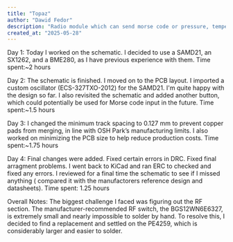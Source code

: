 ```yaml
---
title: "Topaz"
author: "Dawid Fedor"
description: "Radio module which can send morse code or pressure, temperature and humitidy"
created_at: "2025-05-28"
---
```


Day 1:
Today I worked on the schematic. I decided to use a SAMD21, an SX1262, and a BME280, as I have previous experience with them. 
Time spent:~2 hours

Day 2:
The schematic is finished. I moved on to the PCB layout. I imported a custom oscillator (ECS-327TXO-2012) for the SAMD21. I'm quite happy with the design so far.
I also revisited the schematic and added another button, which could potentially be used for Morse code input in the future.
Time spent:~1.5 hours

Day 3:
I changed the minimum track spacing to 0.127 mm to prevent copper pads from merging, in line with OSH Park’s manufacturing limits.
I also worked on minimizing the PCB size to help reduce production costs.
Time spent:~1.75 hours

Day 4:
Final changes were added. Fixed certain errors in DRC. Fixed final arragment problems. I went back to KiCad and ran ERC to checked and fixed any errors.
I reviewed for a final time the schematic to see if I missed anything ( compared it with the manufactorers reference design and datasheets). 
Time spent: 1.25 hours

Overall Notes:
The biggest challenge I faced was figuring out the RF section. The manufacturer-recommended RF switch, the BGS12WN6E6327, is extremely small and nearly impossible to solder by hand.
To resolve this, I decided to find a replacement and settled on the PE4259, which is considerably larger and easier to solder.

